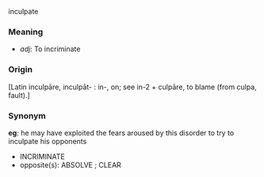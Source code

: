 inculpate
### Meaning
+ _adj_: To incriminate

### Origin

[Latin inculpāre, inculpāt- : in-, on; see in-2 + culpāre, to blame (from culpa, fault).]

### Synonym

__eg__: he may have exploited the fears aroused by this disorder to try to inculpate his opponents

+ INCRIMINATE
+ opposite(s): ABSOLVE ; CLEAR


